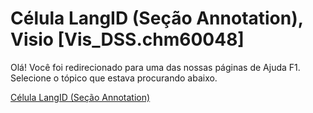 
# Célula LangID (Seção Annotation), Visio [Vis_DSS.chm60048]

Olá! Você foi redirecionado para uma das nossas páginas de Ajuda F1. Selecione o tópico que estava procurando abaixo.

[Célula LangID (Seção Annotation)](http://msdn.microsoft.com/library/b6f5ea5e-b350-0817-d631-f059b9b95c23%28Office.15%29.aspx)
